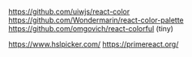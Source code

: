 https://github.com/uiwjs/react-color
https://github.com/Wondermarin/react-color-palette
https://github.com/omgovich/react-colorful (tiny)

https://www.hslpicker.com/
https://primereact.org/